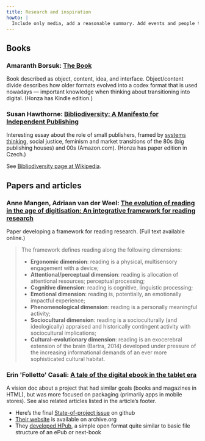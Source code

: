 ```yaml
---
title: Research and inspiration
howto: |
  Include only media, add a reasonable summary. Add events and people to the [networking](/topic/networking) page.
---
```

## Books

### Amaranth Borsuk: [The Book](http://www.t-h-e-b-o-o-k.com) 

Book described as object, content, idea, and interface. Object/content divide describes how older formats evolved into a codex format that is used nowadays — important knowledge when thinking about transitioning into digital. (Honza has Kindle edition.)

### Susan Hawthorne: [Bibliodiversity: A Manifesto for Independent Publishing](http://www.spinifexpress.com.au/Bookstore/book/id=269/) 

Interesting essay about the role of small publishers, framed by [systems thinking](http://donellameadows.org/systems-thinking-book-sale/), social justice, feminism and market transitions of the 80s (big publishing houses) and 00s (Amazon.com). (Honza has paper edition in Czech.)

See [Bibliodiversity page at Wikipedia](https://en.wikipedia.org/wiki/Bibliodiversity).

## Papers and articles

### Anne Mangen, Adriaan van der Weel: [The evolution of reading in the age of digitisation: An integrative framework for reading research](https://www.researchgate.net/publication/294633606_The_evolution_of_reading_in_the_age_of_digitisation_An_integrative_framework_for_reading_research)

Paper developing a framework for reading research. (Full text available online.) 

> The framework defines reading along the following dimensions:
> 
> - **Ergonomic dimension**: reading is a physical, multisensory engagement with a device;
> - **Attentional/perceptual dimension**: reading is allocation of attentional resources; perceptual processing;
> - **Cognitive dimension**: reading is cognitive, linguistic processing;
> - **Emotional dimension**: reading is, potentially, an emotionally impactful experience;
> - **Phenomenological dimension**: reading is a personally meaningful activity;
> - **Sociocultural dimension**: reading is a socioculturally (and ideologically) appraised and historically contingent activity with sociocultural implications;
> - **Cultural–evolutionary dimension**: reading is an exocerebral extension of the brain (Bartra, 2014) developed under pressure of the increasing informational demands of an ever more sophisticated cultural habitat.

### Erin 'Folletto' Casali: [A tale of the digital ebook in the tablet era](https://intenseminimalism.com/2013/a-tale-of-the-digital-ebook-in-the-tablet-era/)

A vision doc about a project that had similar goals (books and magazines in HTML), but was more focused on packaging (primarily apps in mobile stores). See also related articles listed in the article’s footer.

- Here’s the final [State-of-project issue](https://github.com/bakerframework/baker/issues/570) on github
- [Their website](https://web.archive.org/web/20170822122047/http://bakerframework.com/) is available on archive.org
- They [developed HPub](https://github.com/Simbul/baker/wiki/hpub-specification), a simple open format quite similar to basic file structure of an ePub or next-book
